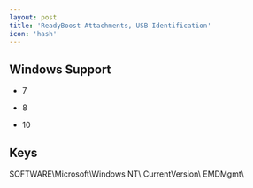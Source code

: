 ```yaml
---
layout: post
title: 'ReadyBoost Attachments, USB Identification'
icon: 'hash'
---
```


## Windows Support

- 7

- 8

- 10



## Keys

SOFTWARE\Microsoft\Windows NT\ CurrentVersion\ EMDMgmt\

